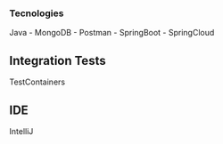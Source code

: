 ### Tecnologies
Java - MongoDB - Postman - SpringBoot - SpringCloud

## Integration Tests
TestContainers

## IDE
IntelliJ 
